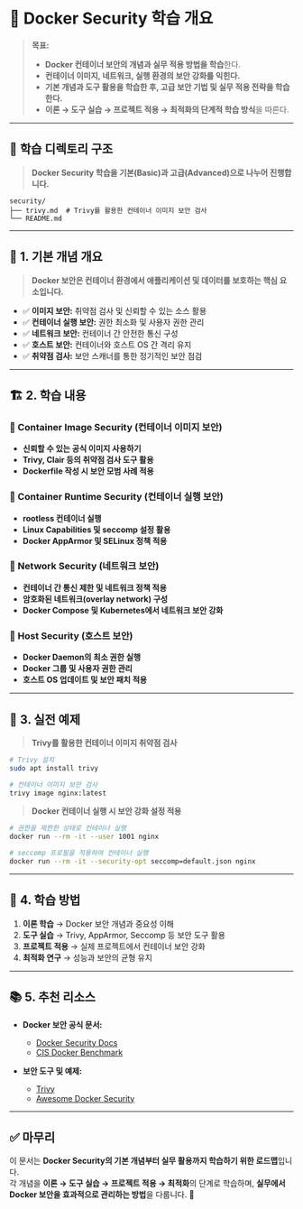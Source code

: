 # 📂 Docker Security 학습 개요

> **목표:**  
> - **Docker 컨테이너 보안의 개념과 실무 적용 방법을 학습**한다.  
> - **컨테이너 이미지, 네트워크, 실행 환경의 보안 강화를 익힌다.**  
> - **기본 개념과 도구 활용을 학습한 후, 고급 보안 기법 및 실무 적용 전략을 학습한다.**  
> - **이론 → 도구 실습 → 프로젝트 적용 → 최적화의 단계적 학습 방식**을 따른다.  

---

## 📂 **학습 디렉토리 구조**  
> **Docker Security 학습을 기본(Basic)과 고급(Advanced)으로 나누어 진행합니다.**  

```
security/
├── trivy.md  # Trivy를 활용한 컨테이너 이미지 보안 검사
└── README.md
```

---

## 📖 **1. 기본 개념 개요**
> **Docker 보안은 컨테이너 환경에서 애플리케이션 및 데이터를 보호하는 핵심 요소입니다.**

- ✅ **이미지 보안:** 취약점 검사 및 신뢰할 수 있는 소스 활용  
- ✅ **컨테이너 실행 보안:** 권한 최소화 및 사용자 권한 관리  
- ✅ **네트워크 보안:** 컨테이너 간 안전한 통신 구성  
- ✅ **호스트 보안:** 컨테이너와 호스트 OS 간 격리 유지  
- ✅ **취약점 검사:** 보안 스캐너를 통한 정기적인 보안 점검  

---

## 🏗 **2. 학습 내용**
### 📌 Container Image Security (컨테이너 이미지 보안)
- **신뢰할 수 있는 공식 이미지 사용하기**
- **Trivy, Clair 등의 취약점 검사 도구 활용**
- **Dockerfile 작성 시 보안 모범 사례 적용**

### 📌 Container Runtime Security (컨테이너 실행 보안)
- **rootless 컨테이너 실행**
- **Linux Capabilities 및 seccomp 설정 활용**
- **Docker AppArmor 및 SELinux 정책 적용**

### 📌 Network Security (네트워크 보안)
- **컨테이너 간 통신 제한 및 네트워크 정책 적용**
- **암호화된 네트워크(overlay network) 구성**
- **Docker Compose 및 Kubernetes에서 네트워크 보안 강화**

### 📌 Host Security (호스트 보안)
- **Docker Daemon의 최소 권한 실행**
- **Docker 그룹 및 사용자 권한 관리**
- **호스트 OS 업데이트 및 보안 패치 적용**

---

## 🚀 **3. 실전 예제**
> **Trivy를 활용한 컨테이너 이미지 취약점 검사**

```sh
# Trivy 설치
sudo apt install trivy

# 컨테이너 이미지 보안 검사
trivy image nginx:latest
```

> **Docker 컨테이너 실행 시 보안 강화 설정 적용**

```sh
# 권한을 제한한 상태로 컨테이너 실행
docker run --rm -it --user 1001 nginx

# seccomp 프로필을 적용하여 컨테이너 실행
docker run --rm -it --security-opt seccomp=default.json nginx
```

---

## 🎯 **4. 학습 방법**
1. **이론 학습** → Docker 보안 개념과 중요성 이해  
2. **도구 실습** → Trivy, AppArmor, Seccomp 등 보안 도구 활용  
3. **프로젝트 적용** → 실제 프로젝트에서 컨테이너 보안 강화  
4. **최적화 연구** → 성능과 보안의 균형 유지  

---

## 📚 **5. 추천 리소스**
- **Docker 보안 공식 문서:**  
  - [Docker Security Docs](https://docs.docker.com/engine/security/)  
  - [CIS Docker Benchmark](https://www.cisecurity.org/benchmark/docker/)  

- **보안 도구 및 예제:**  
  - [Trivy](https://aquasecurity.github.io/trivy/)  
  - [Awesome Docker Security](https://github.com/shieldfy/awesome-docker-security)  

---

## ✅ **마무리**
이 문서는 **Docker Security의 기본 개념부터 실무 활용까지 학습하기 위한 로드맵**입니다.  
각 개념을 **이론 → 도구 실습 → 프로젝트 적용 → 최적화**의 단계로 학습하며, **실무에서 Docker 보안을 효과적으로 관리하는 방법**을 다룹니다. 🚀